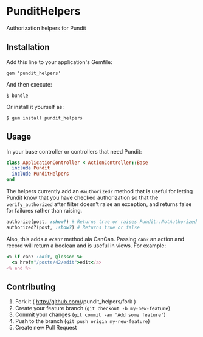 # PunditHelpers

Authorization helpers for Pundit

## Installation

Add this line to your application's Gemfile:

    gem 'pundit_helpers'

And then execute:

    $ bundle

Or install it yourself as:

    $ gem install pundit_helpers

## Usage

In your base controller or controllers that need Pundit:

```ruby
class ApplicationController < ActionController::Base
  include Pundit
  include PunditHelpers
end
```

The helpers currently add an `#authorized?` method that is useful
for letting Pundit know that you have checked authorization so that the
`verify_authorized` after filter doesn't raise an exception, and returns
false for failures rather than raising.

```ruby
authorize(post, :show?) # Returns true or raises Pundit::NotAuthorized on failure
authorized?(post, :show?) # Returns true or false
```

Also, this adds a `#can?` method ala CanCan.  Passing `can?` an action and record
will return a boolean and is useful in views.  For example:

```ruby
<% if can? :edit, @lesson %>
  <a href="/posts/42/edit">edit</a>
<% end %>
```

## Contributing

1. Fork it ( http://github.com/<my-github-username>/pundit_helpers/fork )
2. Create your feature branch (`git checkout -b my-new-feature`)
3. Commit your changes (`git commit -am 'Add some feature'`)
4. Push to the branch (`git push origin my-new-feature`)
5. Create new Pull Request
